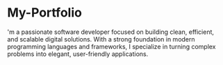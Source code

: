 # My-Portfolio
'm a passionate software developer focused on building clean, efficient, and scalable digital solutions. With a strong foundation in modern programming languages and frameworks, I specialize in turning complex problems into elegant, user-friendly applications.
